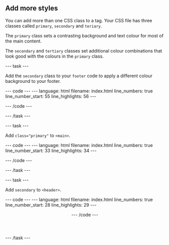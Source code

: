 <h2 class="c-project-heading--task">Add more styles</h2>

You can add more than one CSS class to a tag. Your CSS file has three classes called `primary`, `secondary` and `teriary`.

The `primary` class sets a contrasting background and text colour for most of the main content. 

The `secondary` and `tertiary` classes set additional colour combinations that look good with the colours in the `primary` class.

--- task ---

Add the `secondary` class to your `footer` code to apply a different colour background to your footer. 

<div class="c-project-code">
--- code ---
---
language: html
filename: index.html
line_numbers: true
line_number_start: 55
line_highlights: 56
---
    <!-- web page footer -->
    <footer class="border-top secondary">

--- /code ---
</div>

--- /task ---

--- task ---

Add `class="primary"` to `<main>`.

<div class="c-project-code">
--- code ---
---
language: html
filename: index.html
line_numbers: true
line_number_start: 33
line_highlights: 34
---
    <!-- The main content for the web page goes between the main tags -->
    <main class="primary">

--- /code ---
</div>

--- /task ---

--- task ---

Add `secondary` to `<header>`.

<div class="c-project-code">
--- code ---
---
language: html
filename: index.html
line_numbers: true
line_number_start: 28
line_highlights: 29
---
    <!-- The page header code goes here -->
    <header class="border-bottom secondary">

--- /code ---
</div>

--- /task ---